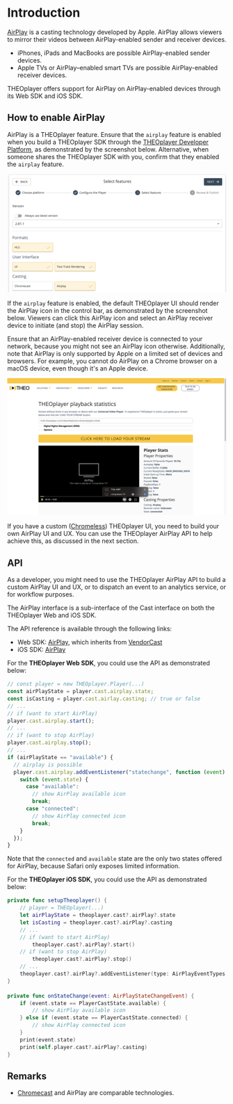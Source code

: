 # Introduction

[AirPlay](https://www.apple.com/airplay/) is a casting technology developed by Apple.
AirPlay allows viewers to mirror their videos between AirPlay-enabled sender and receiver devices.

- iPhones, iPads and MacBooks are possible AirPlay-enabled sender devices.
- Apple TVs or AirPlay–enabled smart TVs are possible AirPlay-enabled receiver devices.

THEOplayer offers support for AirPlay on AirPlay-enabled devices through its Web SDK and iOS SDK.

## How to enable AirPlay

AirPlay is a THEOplayer feature.
Ensure that the `airplay` feature is enabled when you build a THEOplayer SDK through the [THEOplayer Developer Platform](https://portal.theoplayer.com/),
as demonstrated by the screenshot below.
Alternative, when someone shares the THEOplayer SDK with you, confirm that they enabled the `airplay` feature.

![Enable Airplay](../../../assets/img/portal-airplay-enabled.png)

If the `airplay` feature is enabled, the default THEOplayer UI should render the AirPlay icon in the control bar,
as demonstrated by the screenshot below.
Viewers can click this AirPlay icon and select an AirPlay receiver device to initiate (and stop) the AirPlay session.

Ensure that an AirPlay-enabled receiver device is connected to your network, because you might not see an AirPlay icon otherwise.
Additionally, note that AirPlay is only supported by Apple on a limited set of devices and browsers.
For example, you cannot do AirPlay on a Chrome browser on a macOS device, even though it's an Apple device.

![AirPlay demo](../../../assets/img/airplay-demo-theoplayer.png)

If you have a custom ([Chromeless](../../../how-to-guides/11-ui/06-how-to-build-chromeless-ui.mdx)) THEOplayer UI,
you need to build your own AirPlay UI and UX. You can use the THEOplayer AirPlay API to help achieve this, as discussed in the next section.

## API

As a developer, you might need to use the THEOplayer AirPlay API to build a custom AirPlay UI and UX,
or to dispatch an event to an analytics service, or for workflow purposes.

The AirPlay interface is a sub-interface of the Cast interface on both the THEOplayer Web and iOS SDK.

The API reference is available through the following links:

- Web SDK: [AirPlay](pathname:///theoplayer/v8/api-reference/web/interfaces/AirPlay.html), which inherits from [VendorCast](pathname:///theoplayer/v8/api-reference/web/interfaces/VendorCast.html)
- iOS SDK: [AirPlay](pathname:///theoplayer/v8/api-reference/ios/Protocols/AirPlay.html)

For the **THEOplayer Web SDK**, you could use the API as demonstrated below:

```javascript
// const player = new THEOplayer.Player(...)
const airPlayState = player.cast.airplay.state;
const isCasting = player.cast.airlay.casting; // true or false
// ...
// if (want to start AirPlay)
player.cast.airplay.start();
// ...
// if (want to stop AirPlay)
player.cast.airplay.stop();
// ...
if (airPlayState == "available") {
  // airplay is possible
  player.cast.airplay.addEventListener("statechange", function (event) {
    switch (event.state) {
      case "available":
        // show AirPlay available icon
        break;
      case "connected":
        // show AirPlay connected icon
        break;
    }
  });
}
```

Note that the `connected` and `available` state are the only two states offered for AirPlay, because
Safari only exposes limited information.

For the **THEOplayer iOS SDK**, you could use the API as demonstrated below:

```swift
private func setupTheoplayer() {
    // player = THEOplayer(...)
    let airPlayState = theoplayer.cast?.airPlay?.state
    let isCasting = theoplayer.cast?.airPlay?.casting
    // ...
    // if (want to start AirPlay)
        theoplayer.cast?.airPlay?.start()
    // if (want to stop AirPlay)
        theoplayer.cast?.airPlay?.stop()
    // ...
    theoplayer.cast?.airPlay?.addEventListener(type: AirPlayEventTypes.STATE_CHANGE, listener: onStateChange)
}

private func onStateChange(event: AirPlayStateChangeEvent) {
    if (event.state == PlayerCastState.available) {
        // show AirPlay available icon
    } else if (event.state == PlayerCastState.connected) {
        // show AirPlay connected icon
    }
    print(event.state)
    print(self.player.cast?.airPlay?.casting)
}
```

## Remarks

- [Chromecast](../../../how-to-guides/03-cast/01-chromecast/00-introduction.md) and AirPlay are comparable technologies.
